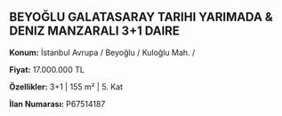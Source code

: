 ## BEYOĞLU GALATASARAY TARIHI YARIMADA & DENIZ MANZARALI 3+1 DAIRE

**Konum:** İstanbul Avrupa / Beyoğlu / Kuloğlu Mah. /

**Fiyat:** 17.000.000 TL

**Özellikler:** 3+1 | 155 m² | 5. Kat

**İlan Numarası:** P67514187
